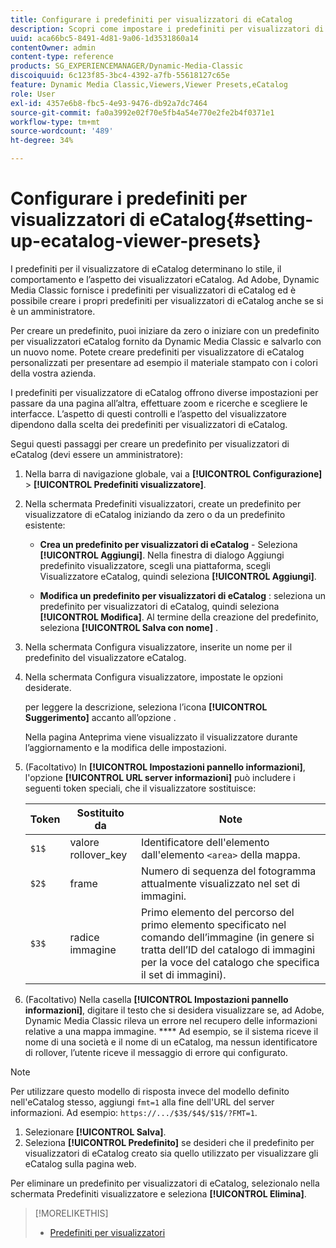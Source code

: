 ```yaml
---
title: Configurare i predefiniti per visualizzatori di eCatalog
description: Scopri come impostare i predefiniti per visualizzatori di eCatalog in Adobe Dynamic Media Classic.
uuid: aca66bc5-8491-4d81-9a06-1d3531860a14
contentOwner: admin
content-type: reference
products: SG_EXPERIENCEMANAGER/Dynamic-Media-Classic
discoiquuid: 6c123f85-3bc4-4392-a7fb-55618127c65e
feature: Dynamic Media Classic,Viewers,Viewer Presets,eCatalog
role: User
exl-id: 4357e6b8-fbc5-4e93-9476-db92a7dc7464
source-git-commit: fa0a3992e02f70e5fb4a54e770e2fe2b4f0371e1
workflow-type: tm+mt
source-wordcount: '489'
ht-degree: 34%

---
```


# Configurare i predefiniti per visualizzatori di eCatalog{#setting-up-ecatalog-viewer-presets}

I predefiniti per il visualizzatore di eCatalog determinano lo stile, il comportamento e l’aspetto dei visualizzatori eCatalog. Ad Adobe, Dynamic Media Classic fornisce i predefiniti per visualizzatori di eCatalog ed è possibile creare i propri predefiniti per visualizzatori di eCatalog anche se si è un amministratore.

Per creare un predefinito, puoi iniziare da zero o iniziare con un predefinito per visualizzatori eCatalog fornito da Dynamic Media Classic e salvarlo con un nuovo nome. Potete creare predefiniti per visualizzatore di eCatalog personalizzati per presentare ad esempio il materiale stampato con i colori della vostra azienda.

I predefiniti per visualizzatore di eCatalog offrono diverse impostazioni per passare da una pagina all’altra, effettuare zoom e ricerche e scegliere le interfacce. L’aspetto di questi controlli e l’aspetto del visualizzatore dipendono dalla scelta dei predefiniti per visualizzatori di eCatalog.

Segui questi passaggi per creare un predefinito per visualizzatori di eCatalog (devi essere un amministratore):

1. Nella barra di navigazione globale, vai a **[!UICONTROL Configurazione]** > **[!UICONTROL Predefiniti visualizzatore]**.
1. Nella schermata Predefiniti visualizzatori, create un predefinito per visualizzatore di eCatalog iniziando da zero o da un predefinito esistente:

   * **Crea un predefinito per visualizzatori di eCatalog**  - Seleziona  **[!UICONTROL Aggiungi]**. Nella finestra di dialogo Aggiungi predefinito visualizzatore, scegli una piattaforma, scegli Visualizzatore eCatalog, quindi seleziona **[!UICONTROL Aggiungi]**.

   * **Modifica un predefinito per visualizzatori di eCatalog** : seleziona un predefinito per visualizzatori di eCatalog, quindi seleziona  **[!UICONTROL Modifica]**. Al termine della creazione del predefinito, seleziona **[!UICONTROL Salva con nome]** .

1. Nella schermata Configura visualizzatore, inserite un nome per il predefinito del visualizzatore eCatalog.
1. Nella schermata Configura visualizzatore, impostate le opzioni desiderate.

   per leggere la descrizione, seleziona l’icona **[!UICONTROL Suggerimento]** accanto all’opzione .

   Nella pagina Anteprima viene visualizzato il visualizzatore durante l’aggiornamento e la modifica delle impostazioni.

1. (Facoltativo) In **[!UICONTROL Impostazioni pannello informazioni]**, l&#39;opzione **[!UICONTROL URL server informazioni]** può includere i seguenti token speciali, che il visualizzatore sostituisce:

   | Token | Sostituito da | Note |
   | --- | --- | --- |
   | `$1$` | valore rollover_key | Identificatore dell&#39;elemento dall&#39;elemento `<area>` della mappa. |
   | `$2$` | frame | Numero di sequenza del fotogramma attualmente visualizzato nel set di immagini. |
   | `$3$` | radice immagine | Primo elemento del percorso del primo elemento specificato nel comando dell’immagine (in genere si tratta dell’ID del catalogo di immagini per la voce del catalogo che specifica il set di immagini). |

1. (Facoltativo) Nella casella **[!UICONTROL Impostazioni pannello informazioni]**, digitare il testo che si desidera visualizzare se, ad Adobe, Dynamic Media Classic rileva un errore nel recupero delle informazioni relative a una mappa immagine. **** Ad esempio, se il sistema riceve il nome di una società e il nome di un eCatalog, ma nessun identificatore di rollover, l’utente riceve il messaggio di errore qui configurato.

>[!NOTE]
>
>Per utilizzare questo modello di risposta invece del modello definito nell&#39;eCatalog stesso, aggiungi `fmt=1` alla fine dell&#39;URL del server informazioni. Ad esempio: `https://.../$3$/$4$/$1$/?FMT=1`.

1. Selezionare **[!UICONTROL Salva]**.
1. Seleziona **[!UICONTROL Predefinito]** se desideri che il predefinito per visualizzatori di eCatalog creato sia quello utilizzato per visualizzare gli eCatalog sulla pagina web.

Per eliminare un predefinito per visualizzatori di eCatalog, selezionalo nella schermata Predefiniti visualizzatore e seleziona **[!UICONTROL Elimina]**.

>[!MORELIKETHIS]
>
>* [Predefiniti per visualizzatori](application-setup.md#viewer_presets)

